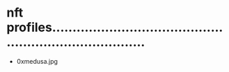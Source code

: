 # nft profiles............................................................................
- 0xmedusa.jpg
